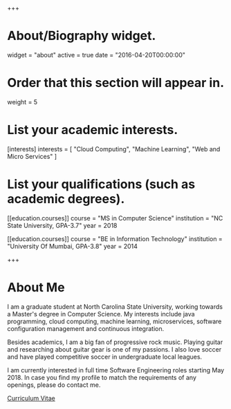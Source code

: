 +++
# About/Biography widget.
widget = "about"
active = true
date = "2016-04-20T00:00:00"

# Order that this section will appear in.
weight = 5

# List your academic interests.
[interests]
  interests = [
    "Cloud Computing",
    "Machine Learning",
    "Web and Micro Services"
  ]

# List your qualifications (such as academic degrees).
[[education.courses]]
  course = "MS in Computer Science"
  institution = "NC State University, GPA-3.7"
  year = 2018

[[education.courses]]
  course = "BE in Information Technology"
  institution = "University Of Mumbai, GPA-3.8"
  year = 2014
 
+++

# About Me

I am a graduate student at North Carolina State University, working towards a Master's degree in Computer Science. My interests include java programming, cloud computing, machine learning, microservices, software configuration management and continuous integration.  

Besides academics, I am a big fan of progressive rock music. Playing guitar and researching about guitar gear is one of my passions. I also love soccer and have played competitive soccer in undergraduate local leagues.  

I am currently interested in full time Software Engineering roles starting May 2018. In case you find my profile to match the requirements of any openings, please do contact me.

[Curriculum Vitae](/pdf/cv.pdf)
